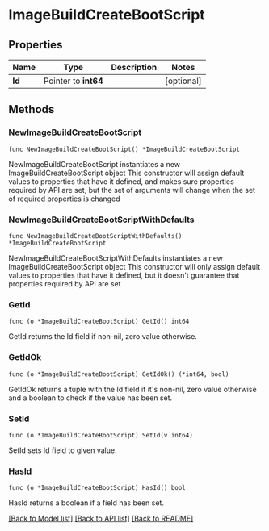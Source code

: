 # ImageBuildCreateBootScript

## Properties

Name | Type | Description | Notes
------------ | ------------- | ------------- | -------------
**Id** | Pointer to **int64** |  | [optional] 

## Methods

### NewImageBuildCreateBootScript

`func NewImageBuildCreateBootScript() *ImageBuildCreateBootScript`

NewImageBuildCreateBootScript instantiates a new ImageBuildCreateBootScript object
This constructor will assign default values to properties that have it defined,
and makes sure properties required by API are set, but the set of arguments
will change when the set of required properties is changed

### NewImageBuildCreateBootScriptWithDefaults

`func NewImageBuildCreateBootScriptWithDefaults() *ImageBuildCreateBootScript`

NewImageBuildCreateBootScriptWithDefaults instantiates a new ImageBuildCreateBootScript object
This constructor will only assign default values to properties that have it defined,
but it doesn't guarantee that properties required by API are set

### GetId

`func (o *ImageBuildCreateBootScript) GetId() int64`

GetId returns the Id field if non-nil, zero value otherwise.

### GetIdOk

`func (o *ImageBuildCreateBootScript) GetIdOk() (*int64, bool)`

GetIdOk returns a tuple with the Id field if it's non-nil, zero value otherwise
and a boolean to check if the value has been set.

### SetId

`func (o *ImageBuildCreateBootScript) SetId(v int64)`

SetId sets Id field to given value.

### HasId

`func (o *ImageBuildCreateBootScript) HasId() bool`

HasId returns a boolean if a field has been set.


[[Back to Model list]](../README.md#documentation-for-models) [[Back to API list]](../README.md#documentation-for-api-endpoints) [[Back to README]](../README.md)


